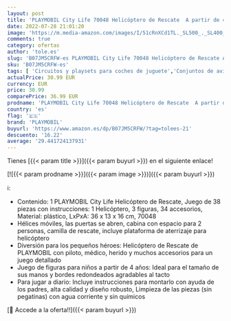 ```yaml
---
layout: post
title: 'PLAYMOBIL City Life 70048 Helicóptero de Rescate  A partir de 4 años'
date: 2022-07-28 21:01:20
image: 'https://m.media-amazon.com/images/I/51cRnXCd1TL._SL500_._SL400_.jpg'
comments: true
category: ofertas
author: 'tole.es'
slug: 'B07JM5CRFW-es PLAYMOBIL City Life 70048 Helicóptero de Rescate A partir...'
sku: 'B07JM5CRFW-es'
tags: [ 'Circuitos y playsets para coches de juguete','Conjuntos de aviones para niños','Juguetes','Juguetes y juegos','Vehículos de juguete para niños','playmobil','🇪🇸', ]
actualPrice: 30.99 EUR
currency: EUR
price: 30.99
comparePrice: 36.99 EUR
prodname: 'PLAYMOBIL City Life 70048 Helicóptero de Rescate  A partir de 4 años'
country: 'es'
flag: '🇪🇸'
brand: 'PLAYMOBIL'
buyurl: 'https://www.amazon.es/dp/B07JM5CRFW/?tag=tolees-21'
descuento: '16.22'
average: '29.441724137931'
---
```


Tienes [{{< param title >}}]({{< param buyurl >}}) en el siguiente enlace!

[![{{< param prodname >}}]({{< param image >}})]({{< param buyurl >}})

ℹ️:

- Contenido: 1 PLAYMOBIL City Life Helicóptero de Rescate, Juego de 38 piezas con instrucciones: 1 Helicóptero, 3 figuras, 34 accesorios, Material: plástico, LxPxA: 36 x 13 x 16 cm, 70048
- Hélices móviles, las puertas se abren, cabina con espacio para 2 personas, camilla de rescate, incluye plataforma de aterrizaje para helicóptero
- Diversión para los pequeños héroes: Helicóptero de Rescate de PLAYMOBIL con piloto, médico, herido y muchos accesorios para un juego detallado
- Juego de figuras para niños a partir de 4 años: Ideal para el tamaño de sus manos y bordes redondeados agradables al tacto
- Para jugar a diario: Incluye instrucciones para montarlo con ayuda de los padres, alta calidad y diseño robusto, Limpieza de las piezas (sin pegatinas) con agua corriente y sin químicos

[🛒 Accede a la oferta!!]({{< param buyurl >}})
